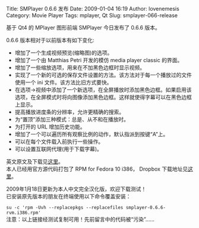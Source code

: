 Title: SMPlayer 0.6.6 发布
Date: 2009-01-04 16:19
Author: lovenemesis
Category: Movie Player
Tags: mplayer, Qt
Slug: smplayer-066-release

基于 Qt4 的 MPlayer 图形前端 SMPlayer 今日发布了 0.6.6 版本。

0.6.6 版本相对于以前版本有如下变化:

-   增加了一个生成视频预览(缩略图)的选项。
-   增加了一个由 Matthias Petri 开发的模仿 media player classic 的界面。
-   增加了一些缩放选项，用来在不加黑色边框时显示视频。
-   实现了一个新的可选的保存文件设置的方法。该方法对于每一个播放过的文件使用一个
    ini 文件。该方法比旧方式要快。
-   在选项->视频中添加了一个新选项，在全屏播放时添加黑色边框。如果启用该选项，在全屏模式时将向图像添加黑色边框。这样就使得字幕可以在黑色边框上显示。
-   提高播放进度条的分辨率，允许更精确的搜索。
-   为“置顶”添加三种模式：总是、从不和在播放时。
-   为打开的 URL 增加历史功能。
-   增加了一个可以遍历所有观察比例的动作，默认指派到按键“A”上。
-   可以在每个文件载入前执行一些操作。
-   可以设置互联网代理(用于下载字幕)。

英文原文及下载见[这里](http://www.qt-apps.org/content/show.php/SMPlayer?content=61041)。  
本人已经用官方源代码打包了 RPM for Fedora 10 i386， Dropbox
下载地址见[这里](http://dl.getdropbox.com/u/464139/smplayer-0.6.6-rvm.i386.rpm)。

2009年1月18日更新为本人中文完全汉化版，欢迎下载测试！  
已安装原先版本的朋友在终端使用以下命令覆盖安装：  

`su -c 'rpm -Uvh --replacepkgs --replacefiles smplayer-0.6.6-rvm.i386.rpm'`  
注意：以上链接经测试复制可用！先前留言中的代码被“污染”……
